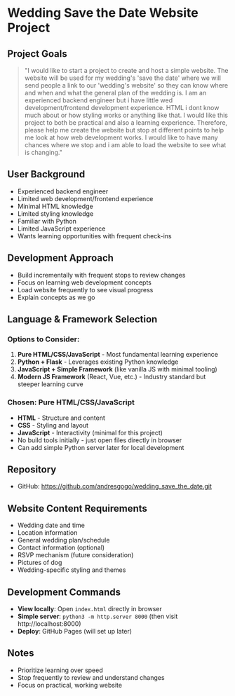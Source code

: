 # Wedding Save the Date Website Project

## Project Goals
> "I would like to start a project to create and host a simple website. The website will be used for my wedding's 'save the date' where we will send people a link to our 'wedding's website' so they can know where and when and what the general plan of the wedding is. I am an experienced backend engineer but i have little wed development/frontend development experience. HTML i dont know much about or how styling works or anything like that. I would like this project to both be practical and also a learning experience. Therefore, please help me create the website but stop at different points to help me look at how web development works. I would like to have many chances where we stop and i am able to load the website to see what is changing."

## User Background
- Experienced backend engineer
- Limited web development/frontend experience
- Minimal HTML knowledge
- Limited styling knowledge
- Familiar with Python
- Limited JavaScript experience
- Wants learning opportunities with frequent check-ins

## Development Approach
- Build incrementally with frequent stops to review changes
- Focus on learning web development concepts
- Load website frequently to see visual progress
- Explain concepts as we go

## Language & Framework Selection

### Options to Consider:
1. **Pure HTML/CSS/JavaScript** - Most fundamental learning experience
2. **Python + Flask** - Leverages existing Python knowledge
3. **JavaScript + Simple Framework** (like vanilla JS with minimal tooling)
4. **Modern JS Framework** (React, Vue, etc.) - Industry standard but steeper learning curve

### Chosen: Pure HTML/CSS/JavaScript
- **HTML** - Structure and content
- **CSS** - Styling and layout  
- **JavaScript** - Interactivity (minimal for this project)
- No build tools initially - just open files directly in browser
- Can add simple Python server later for local development

## Repository
- GitHub: https://github.com/andresgogo/wedding_save_the_date.git

## Website Content Requirements
- Wedding date and time
- Location information
- General wedding plan/schedule
- Contact information (optional)
- RSVP mechanism (future consideration)
- Pictures of dog
- Wedding-specific styling and themes

## Development Commands
- **View locally**: Open `index.html` directly in browser
- **Simple server**: `python3 -m http.server 8000` (then visit http://localhost:8000)
- **Deploy**: GitHub Pages (will set up later)

## Notes
- Prioritize learning over speed
- Stop frequently to review and understand changes
- Focus on practical, working website